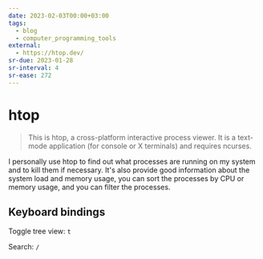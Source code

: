 ```yaml
---
date: 2023-02-03T00:00+03:00
tags:
  - blog
  - computer_programming_tools
external:
  - https://htop.dev/
sr-due: 2023-01-28
sr-interval: 4
sr-ease: 272
---
```


# htop

> This is htop, a cross-platform interactive process viewer. It is a text-mode
> application (for console or X terminals) and requires ncurses.

I personally use htop to find out what processes are running on my system and to
kill them if necessary. It's also provide good information about the system load
and memory usage, you can sort the processes by CPU or memory usage, and you can
filter the processes.

## Keyboard bindings

Toggle tree view:<wbr class="f"> `t`

Search:<wbr class="f"> `/`

